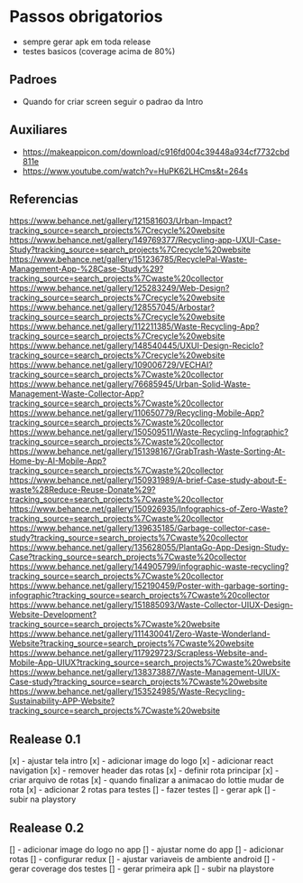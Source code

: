 # Passos obrigatorios

- sempre gerar apk em toda release
- testes basicos (coverage acima de 80%)

## Padroes

- Quando for criar screen seguir o padrao da Intro

## Auxiliares

- https://makeappicon.com/download/c916fd004c39448a934cf7732cbd811e
- https://www.youtube.com/watch?v=HuPK62LHCms&t=264s

## Referencias

https://www.behance.net/gallery/121581603/Urban-Impact?tracking_source=search_projects%7Crecycle%20website
https://www.behance.net/gallery/149769377/Recycling-app-UXUI-Case-Study?tracking_source=search_projects%7Crecycle%20website
https://www.behance.net/gallery/151236785/RecyclePal-Waste-Management-App-%28Case-Study%29?tracking_source=search_projects%7Cwaste%20collector
https://www.behance.net/gallery/125283249/Web-Design?tracking_source=search_projects%7Crecycle%20website
https://www.behance.net/gallery/128557045/Arbostar?tracking_source=search_projects%7Crecycle%20website
https://www.behance.net/gallery/112211385/Waste-Recycling-App?tracking_source=search_projects%7Crecycle%20website
https://www.behance.net/gallery/148540445/UXUI-Design-Reciclo?tracking_source=search_projects%7Crecycle%20website
https://www.behance.net/gallery/109006729/VECHAI?tracking_source=search_projects%7Cwaste%20collector
https://www.behance.net/gallery/76685945/Urban-Solid-Waste-Management-Waste-Collector-App?tracking_source=search_projects%7Cwaste%20collector
https://www.behance.net/gallery/110650779/Recycling-Mobile-App?tracking_source=search_projects%7Cwaste%20collector
https://www.behance.net/gallery/150509511/Waste-Recycling-Infographic?tracking_source=search_projects%7Cwaste%20collector
https://www.behance.net/gallery/151398167/GrabTrash-Waste-Sorting-At-Home-by-AI-Mobile-App?tracking_source=search_projects%7Cwaste%20collector
https://www.behance.net/gallery/150931989/A-brief-Case-study-about-E-waste%28Reduce-Reuse-Donate%29?tracking_source=search_projects%7Cwaste%20collector
https://www.behance.net/gallery/150926935/Infographics-of-Zero-Waste?tracking_source=search_projects%7Cwaste%20collector
https://www.behance.net/gallery/139635185/Garbage-collector-case-study?tracking_source=search_projects%7Cwaste%20collector
https://www.behance.net/gallery/135628055/PlantaGo-App-Design-Study-Case?tracking_source=search_projects%7Cwaste%20collector
https://www.behance.net/gallery/144905799/infographic-waste-recycling?tracking_source=search_projects%7Cwaste%20collector
https://www.behance.net/gallery/152190459/Poster-with-garbage-sorting-infographic?tracking_source=search_projects%7Cwaste%20collector
https://www.behance.net/gallery/151885093/Waste-Collector-UIUX-Design-Website-Development?tracking_source=search_projects%7Cwaste%20website
https://www.behance.net/gallery/111430041/Zero-Waste-Wonderland-Website?tracking_source=search_projects%7Cwaste%20website
https://www.behance.net/gallery/117929723/Scrapless-Website-and-Mobile-App-UIUX?tracking_source=search_projects%7Cwaste%20website
https://www.behance.net/gallery/138373887/Waste-Management-UIUX-Case-study?tracking_source=search_projects%7Cwaste%20website
https://www.behance.net/gallery/153524985/Waste-Recycling-Sustainability-APP-Website?tracking_source=search_projects%7Cwaste%20website

## Realease 0.1

[x] - ajustar tela intro
[x] - adicionar image do logo
[x] - adicionar react navigation
[x] - remover header das rotas
[x] - definir rota principar
[x] - criar arquivo de rotas
[x] - quando finalizar a animacao do lottie mudar de rota
[x] - adicionar 2 rotas para testes
[] - fazer testes
[] - gerar apk
[] - subir na playstory

## Realease 0.2

[] - adicionar image do logo no app
[] - ajustar nome do app
[] - adicionar rotas
[] - configurar redux
[] - ajustar variaveis de ambiente android
[] - gerar coverage dos testes
[] - gerar primeira apk
[] - subir na playstore
